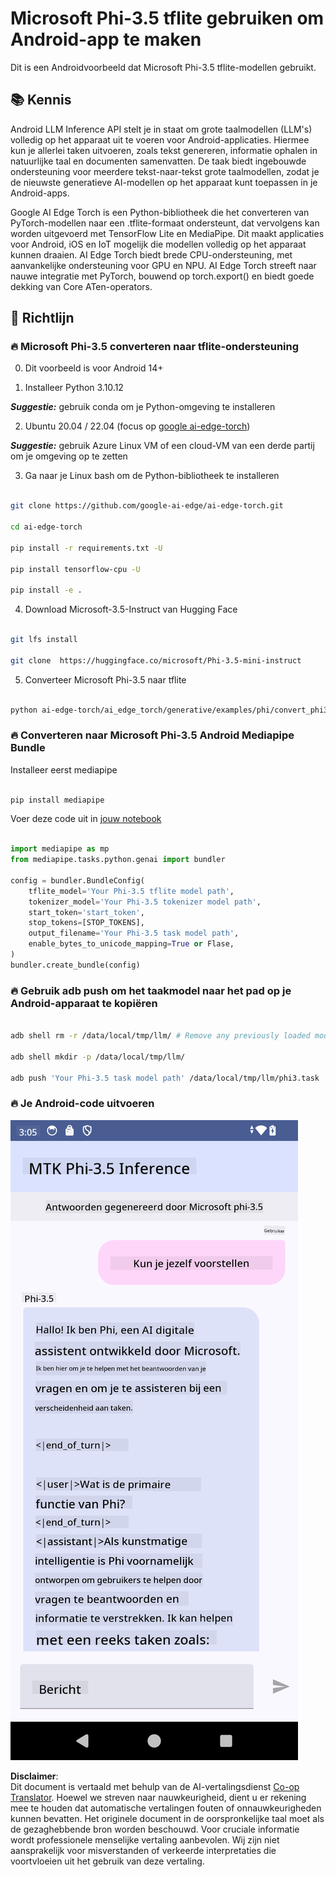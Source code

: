 <!--
CO_OP_TRANSLATOR_METADATA:
{
  "original_hash": "c4fe7f589d179be96a5577b0b8cba6aa",
  "translation_date": "2025-05-09T18:49:35+00:00",
  "source_file": "md/02.Application/01.TextAndChat/Phi3/UsingPhi35TFLiteCreateAndroidApp.md",
  "language_code": "nl"
}
-->
# **Microsoft Phi-3.5 tflite gebruiken om Android-app te maken**

Dit is een Androidvoorbeeld dat Microsoft Phi-3.5 tflite-modellen gebruikt.

## **📚 Kennis**

Android LLM Inference API stelt je in staat om grote taalmodellen (LLM's) volledig op het apparaat uit te voeren voor Android-applicaties. Hiermee kun je allerlei taken uitvoeren, zoals tekst genereren, informatie ophalen in natuurlijke taal en documenten samenvatten. De taak biedt ingebouwde ondersteuning voor meerdere tekst-naar-tekst grote taalmodellen, zodat je de nieuwste generatieve AI-modellen op het apparaat kunt toepassen in je Android-apps.

Google AI Edge Torch is een Python-bibliotheek die het converteren van PyTorch-modellen naar een .tflite-formaat ondersteunt, dat vervolgens kan worden uitgevoerd met TensorFlow Lite en MediaPipe. Dit maakt applicaties voor Android, iOS en IoT mogelijk die modellen volledig op het apparaat kunnen draaien. AI Edge Torch biedt brede CPU-ondersteuning, met aanvankelijke ondersteuning voor GPU en NPU. AI Edge Torch streeft naar nauwe integratie met PyTorch, bouwend op torch.export() en biedt goede dekking van Core ATen-operators.

## **🪬 Richtlijn**

### **🔥 Microsoft Phi-3.5 converteren naar tflite-ondersteuning**

0. Dit voorbeeld is voor Android 14+

1. Installeer Python 3.10.12

***Suggestie:*** gebruik conda om je Python-omgeving te installeren

2. Ubuntu 20.04 / 22.04 (focus op [google ai-edge-torch](https://github.com/google-ai-edge/ai-edge-torch))

***Suggestie:*** gebruik Azure Linux VM of een cloud-VM van een derde partij om je omgeving op te zetten

3. Ga naar je Linux bash om de Python-bibliotheek te installeren

```bash

git clone https://github.com/google-ai-edge/ai-edge-torch.git

cd ai-edge-torch

pip install -r requirements.txt -U 

pip install tensorflow-cpu -U

pip install -e .

```

4. Download Microsoft-3.5-Instruct van Hugging Face

```bash

git lfs install

git clone  https://huggingface.co/microsoft/Phi-3.5-mini-instruct

```

5. Converteer Microsoft Phi-3.5 naar tflite

```bash

python ai-edge-torch/ai_edge_torch/generative/examples/phi/convert_phi3_to_tflite.py --checkpoint_path  Your Microsoft Phi-3.5-mini-instruct path --tflite_path Your Microsoft Phi-3.5-mini-instruct tflite path  --prefill_seq_len 1024 --kv_cache_max_len 1280 --quantize True

```

### **🔥 Converteren naar Microsoft Phi-3.5 Android Mediapipe Bundle**

Installeer eerst mediapipe

```bash

pip install mediapipe

```

Voer deze code uit in [jouw notebook](../../../../../../code/09.UpdateSamples/Aug/Android/convert/convert_phi.ipynb)

```python

import mediapipe as mp
from mediapipe.tasks.python.genai import bundler

config = bundler.BundleConfig(
    tflite_model='Your Phi-3.5 tflite model path',
    tokenizer_model='Your Phi-3.5 tokenizer model path',
    start_token='start_token',
    stop_tokens=[STOP_TOKENS],
    output_filename='Your Phi-3.5 task model path',
    enable_bytes_to_unicode_mapping=True or Flase,
)
bundler.create_bundle(config)

```

### **🔥 Gebruik adb push om het taakmodel naar het pad op je Android-apparaat te kopiëren**

```bash

adb shell rm -r /data/local/tmp/llm/ # Remove any previously loaded models

adb shell mkdir -p /data/local/tmp/llm/

adb push 'Your Phi-3.5 task model path' /data/local/tmp/llm/phi3.task

```

### **🔥 Je Android-code uitvoeren**

![demo](../../../../../../translated_images/demo.8981711efb5a9cee5dcd835f66b3b31b94b4f3e527300e15a98a0d48863b9fbd.nl.png)

**Disclaimer**:  
Dit document is vertaald met behulp van de AI-vertalingsdienst [Co-op Translator](https://github.com/Azure/co-op-translator). Hoewel we streven naar nauwkeurigheid, dient u er rekening mee te houden dat automatische vertalingen fouten of onnauwkeurigheden kunnen bevatten. Het originele document in de oorspronkelijke taal moet als de gezaghebbende bron worden beschouwd. Voor cruciale informatie wordt professionele menselijke vertaling aanbevolen. Wij zijn niet aansprakelijk voor misverstanden of verkeerde interpretaties die voortvloeien uit het gebruik van deze vertaling.
